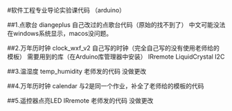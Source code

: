 #软件工程专业导论实验课代码 （arduino）

##1.点歌台 diangeplus
自己改过的点歌台代码（原始的找不到了）
中文可能没法在windows系统显示，macos没问题。

##2.万年历时钟 clock_wxf_v2
自己写的时钟（完全自己写的没有使用老师给的模板）
需要用到的库（在Arduino库管理器中安装）
    IRremote      LiquidCrystal I2C  

##3.温湿度 temp_humidity
老师发的代码 没做更改

##4.万年历时钟  calendar
与2是同一个作业，补全了老师给的模板的代码

##5.遥控器点亮LED  IRremote
老师发的代码 没做更改
